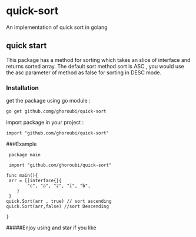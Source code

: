 # quick-sort
An implementation of quick sort in golang
## quick start
This package has a method for sorting which takes an slice of interface and returns sorted array.
The default sort method sort is ASC , you would use the asc parameter of method as false for sorting in DESC mode.
### Installation 
get the package using go module :

`go get github.comg/ghoroubi/quick-sort`

import package in your project :

`import "github.com/ghoroubi/quick-sort"`
 
 ###Example
```
 package main
 
 import "github.com/ghoroubi/quick-sort" 
 
func main(){
 arr = []interface{}{
 		"c", "a", "z", "i", "b",
 	}
 }
quick.Sort(arr , true) // sort ascending
quick.Sort(arr,false) //sort Descending

}
 ```
 #####Enjoy using and star if you like